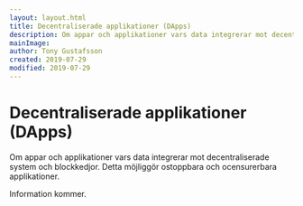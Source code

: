 ```yaml
---
layout: layout.html
title: Decentraliserade applikationer (DApps)
description: Om appar och applikationer vars data integrerar mot decentraliserade system och blockkedjor. Detta möjliggör ostoppbara och ocensurerbara applikationer.
mainImage:
author: Tony Gustafsson
created: 2019-07-29
modified: 2019-07-29
---
```


# Decentraliserade applikationer (DApps)

Om appar och applikationer vars data integrerar mot decentraliserade system och
blockkedjor. Detta möjliggör ostoppbara och ocensurerbara applikationer.

Information kommer.
